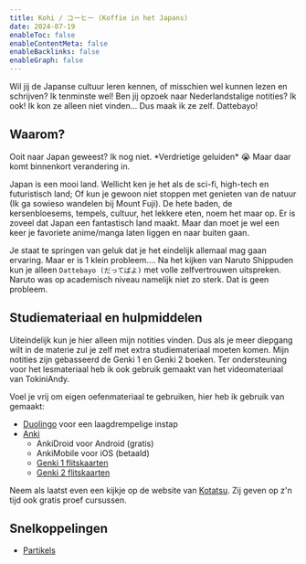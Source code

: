 ```yaml
---
title: Kohi / コーヒー (Koffie in het Japans)
date: 2024-07-19
enableToc: false
enableContentMeta: false
enableBacklinks: false
enableGraph: false
---
```

Wil jij de Japanse cultuur leren kennen, of misschien wel kunnen lezen en schrijven? Ik tenminste wel! Ben jij opzoek naar Nederlandstalige notities? Ik ook! Ik kon ze alleen niet vinden... Dus maak ik ze zelf. Dattebayo!

## Waarom?
Ooit naar Japan geweest? Ik nog niet. \*Verdrietige geluiden\* 😭 Maar daar komt binnenkort verandering in.

Japan is een mooi land. Wellicht ken je het als de sci-fi, high-tech en futuristisch land; Of kun je gewoon niet stoppen met genieten van de natuur (Ik ga sowieso wandelen bij Mount Fuji). De hete baden, de kersenbloesems, tempels, cultuur, het lekkere eten, noem het maar op. Er is zoveel dat Japan een fantastisch land maakt. Maar dan moet je wel een keer je favoriete anime/manga laten liggen en naar buiten gaan.

Je staat te springen van geluk dat je het eindelijk allemaal mag gaan ervaring. Maar er is 1 klein probleem.... Na het kijken van Naruto Shippuden kun je alleen `Dattebayo (だってばよ)` met volle zelfvertrouwen uitspreken. Naruto was op academisch niveau namelijk niet zo sterk. Dat is geen probleem.

## Studiemateriaal en hulpmiddelen
Uiteindelijk kun je hier alleen mijn notities vinden. Dus als je meer diepgang wilt in de materie zul je zelf met extra studiemateriaal moeten komen. Mijn notities zijn gebasseerd de Genki 1 en Genki 2 boeken. Ter ondersteuning voor het lesmateriaal heb ik ook gebruik gemaakt van het videomateriaal van TokiniAndy.

Voel je vrij om eigen oefenmateriaal te gebruiken, hier heb ik gebruik van gemaakt:
- [Duolingo](https://www.duolingo.com) voor een laagdrempelige instap
- [Anki](https://ankiweb.net)
    - AnkiDroid voor Android (gratis)
    - AnkiMobile voor iOS (betaald)
    - <a href="https://ankiweb.net/shared/info/1742947823" target="_blank">Genki 1 flitskaarten</a>
    - <a href="https://ankiweb.net/shared/info/969261095" target="_blank">Genki 2 flitskaarten</a>

Neem als laatst even een kijkje op de website van <a href="https://www.kotatsu.nl" target="_blank">Kotatsu</a>. Zij geven op z'n tijd ook gratis proef cursussen.

## Snelkoppelingen
- [Partikels](https://kohi.dannyvtol.nl/partikels)